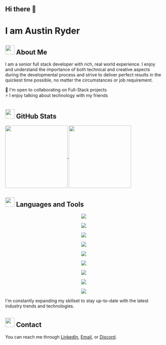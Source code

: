 ## Hi there 👋

# I am Austin Ryder


## <img height=30 src="https://raw.githubusercontent.com/Tarikul-Islam-Anik/Animated-Fluent-Emojis/master/Emojis/People/Technologist.png" /> About Me
I am a senior full stack developer with rich, real world experience. I enjoy and understand the importance of both technical and creative aspects during the developmental process and strive to deliver perfect results in the quickest time possible, no matter the circumstances or job requirement.

🤝  I'm open to collaborating on Full-Stack projects <br/>
⚡  I enjoy talking about technology with my friends <br/>

## <img height=30 src="https://raw.githubusercontent.com/Tarikul-Islam-Anik/Animated-Fluent-Emojis/master/Emojis/Travel%20and%20places/Rocket.png" /> GitHub Stats

<a href="https://github.com/Austin-Ryder1107/convoychat">
  <img height=200 align="center" src="https://github-readme-stats.vercel.app/api?username=Austin-Ryder1107&show_icons=true&theme=merko&rank_icon=github" />
  <img height=200 align="center" src="https://github-readme-stats.vercel.app/api/top-langs/?username=Austin-Ryder1107&exclude_repo=github-readme-stats,Austin-Ryder1107.github.io&show_icons=true&theme=dracula&show_owner=true" />
</a>

## <img height=30 src="https://raw.githubusercontent.com/Tarikul-Islam-Anik/Animated-Fluent-Emojis/master/Emojis/Objects/Hammer%20and%20Wrench.png" /> Languages and Tools
<p align="center">
  <a href="https://skillicons.dev">
    <img src="https://skillicons.dev/icons?i=cpp,cs,js,ts,php" />
  </a>
</p>

<p align="center">
  <a href="https://skillicons.dev">
    <img src="https://skillicons.dev/icons?i=css,html,bootstrap,materialui,tailwind,figma,jquery" />
  </a>
</p>


<p align="center">
  <a href="https://skillicons.dev">
    <img src="https://skillicons.dev/icons?i=react,vite,vue,vuetify,nextjs,nuxtjs,flutter" />
  </a>
</p>


<p align="center">
  <a href="https://skillicons.dev">
    <img src="https://skillicons.dev/icons?i=nestjs,express,laravel,nodejs" />
  </a>
</p>


<p align="center">
  <a href="https://skillicons.dev">
    <img src="https://skillicons.dev/icons?i=mongodb,mysql,postgres" />
  </a>
</p>


<p align="center">
  <a href="https://skillicons.dev">
    <img src="https://skillicons.dev/icons?i=redux,wordpress,supabase,pinia" />
  </a>
</p>

<p align="center">
  <a href="https://skillicons.dev">
    <img src="https://skillicons.dev/icons?i=bitbucket,git,aws" />
  </a>
</p>


<p align="center">
  <a href="https://skillicons.dev">
    <img src="https://skillicons.dev/icons?i=linkedin,gmail,discord" />
  </a>
</p>

<p align="center">
  <a href="https://skillicons.dev">
    <img src="https://skillicons.dev/icons?i=docker,ps,postman,babel" />
  </a>
</p>


I'm constantly expanding my skillset to stay up-to-date with the latest industry trends and technologies.

## <img height=30 src="https://raw.githubusercontent.com/Tarikul-Islam-Anik/Animated-Fluent-Emojis/master/Emojis/People/Technologist.png" /> Contact
You can reach me through [LinkedIn](https://www.linkedin.com/), [Email](mailto:austinryder0000@gmail.com), or [Discord](https://discord.com/users/your-discord-username).


